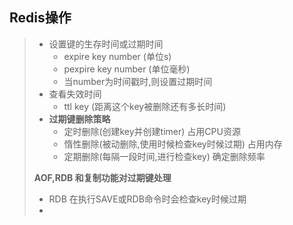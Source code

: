 ## Redis操作

> - 设置键的生存时间或过期时间
>   - expire key number (单位s)
>   - pexpire key number (单位毫秒)
>   - 当number为时间戳时,则设置过期时间
> - 查看失效时间
>   - ttl key (距离这个key被删除还有多长时间)
> - **过期键删除策略**
>   - 定时删除(创建key并创建timer) 占用CPU资源
>   - 惰性删除(被动删除,使用时候检查key时候过期) 占用内存
>   - 定期删除(每隔一段时间,进行检查key)  确定删除频率
>
> **AOF,RDB 和复制功能对过期键处理**
>
> - RDB 在执行SAVE或RDB命令时会检查key时候过期
> - 

